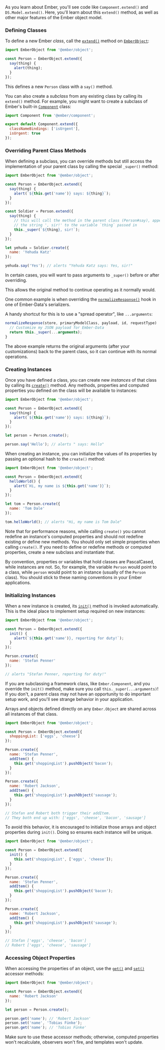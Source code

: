 As you learn about Ember, you'll see code like `Component.extend()` and
`DS.Model.extend()`. Here, you'll learn about this `extend()` method, as well
as other major features of the Ember object model.

### Defining Classes

To define a new Ember _class_, call the [`extend()`][1] method on
[`EmberObject`][2]:

[1]: https://www.emberjs.com/api/ember/release/classes/@ember%2Fobject/methods/extend?anchor=extend
[2]: https://www.emberjs.com/api/ember/release/modules/@ember%2Fobject

```javascript
import EmberObject from '@ember/object';

const Person = EmberObject.extend({
  say(thing) {
    alert(thing);
  }
});
```

This defines a new `Person` class with a `say()` method.

You can also create a _subclass_ from any existing class by calling
its `extend()` method. For example, you might want to create a subclass
of Ember's built-in [`Component`][3] class:

[3]: https://www.emberjs.com/api/ember/release/classes/Component

```app/components/todo-item.js
import Component from '@ember/component';

export default Component.extend({
  classNameBindings: ['isUrgent'],
  isUrgent: true
});
```

### Overriding Parent Class Methods

When defining a subclass, you can override methods but still access the
implementation of your parent class by calling the special `_super()`
method:

```javascript
import EmberObject from '@ember/object';

const Person = EmberObject.extend({
  say(thing) {
    alert(`${this.get('name')} says: ${thing}`);
  }
});

const Soldier = Person.extend({
  say(thing) {
    // this will call the method in the parent class (Person#say), appending
    // the string ', sir!' to the variable `thing` passed in
    this._super(`${thing}, sir!`);
  }
});

let yehuda = Soldier.create({
  name: 'Yehuda Katz'
});

yehuda.say('Yes'); // alerts "Yehuda Katz says: Yes, sir!"
```

In certain cases, you will want to pass arguments to `_super()` before or after overriding.

This allows the original method to continue operating as it normally would.

One common example is when overriding the [`normalizeResponse()`][4] hook in one of Ember-Data's serializers.

A handy shortcut for this is to use a "spread operator", like `...arguments`:

[4]: https://www.emberjs.com/api/ember-data/2.16/classes/DS.JSONAPISerializer/methods/normalizeResponse?anchor=normalizeResponse

```javascript
normalizeResponse(store, primaryModelClass, payload, id, requestType)  {
  // Customize my JSON payload for Ember-Data
  return this._super(...arguments);
}
```

The above example returns the original arguments (after your customizations) back to the parent class, so it can continue with its normal operations.

### Creating Instances

Once you have defined a class, you can create new _instances_ of that
class by calling its [`create()`][5] method. Any methods, properties and
computed properties you defined on the class will be available to
instances:

[5]: https://www.emberjs.com/api/ember/release/classes/@ember%2Fobject/methods/create?anchor=create

```javascript
import EmberObject from '@ember/object';

const Person = EmberObject.extend({
  say(thing) {
    alert(`${this.get('name')} says: ${thing}`);
  }
});

let person = Person.create();

person.say('Hello'); // alerts " says: Hello"
```

When creating an instance, you can initialize the values of its properties
by passing an optional hash to the `create()` method:

```javascript
import EmberObject from '@ember/object';

const Person = EmberObject.extend({
  helloWorld() {
    alert(`Hi, my name is ${this.get('name')}`);
  }
});

let tom = Person.create({
  name: 'Tom Dale'
});

tom.helloWorld(); // alerts "Hi, my name is Tom Dale"
```

Note that for performance reasons, while calling `create()` you cannot redefine an instance's
computed properties and should not redefine existing or define new methods. You should only set simple properties when calling
`create()`. If you need to define or redefine methods or computed
properties, create a new subclass and instantiate that.

By convention, properties or variables that hold classes are
PascalCased, while instances are not. So, for example, the variable
`Person` would point to a class, while `person` would point to an instance
(usually of the `Person` class). You should stick to these naming
conventions in your Ember applications.

### Initializing Instances

When a new instance is created, its [`init()`][6] method is invoked
automatically. This is the ideal place to implement setup required on new
instances:

[6]: https://www.emberjs.com/api/ember/release/classes/EmberObject/methods/init?anchor=init

```js
import EmberObject from '@ember/object';

const Person = EmberObject.extend({
  init() {
    alert(`${this.get('name')}, reporting for duty!`);
  }
});

Person.create({
  name: 'Stefan Penner'
});

// alerts "Stefan Penner, reporting for duty!"
```

If you are subclassing a framework class, like `Ember.Component`, and you
override the `init()` method, make sure you call `this._super(...arguments)`!
If you don't, a parent class may not have an opportunity to do important
setup work, and you'll see strange behavior in your application.

Arrays and objects defined directly on any `Ember.Object` are shared across all instances of that class.

```js
import EmberObject from '@ember/object';

const Person = EmberObject.extend({
  shoppingList: ['eggs', 'cheese']
});

Person.create({
  name: 'Stefan Penner',
  addItem() {
    this.get('shoppingList').pushObject('bacon');
  }
});

Person.create({
  name: 'Robert Jackson',
  addItem() {
    this.get('shoppingList').pushObject('sausage');
  }
});

// Stefan and Robert both trigger their addItem.
// They both end up with: ['eggs', 'cheese', 'bacon', 'sausage']
```

To avoid this behavior, it is encouraged to initialize those arrays and object properties during `init()`. Doing so ensures each instance will be unique.

```js
import EmberObject from '@ember/object';

const Person = EmberObject.extend({
  init() {
    this.set('shoppingList', ['eggs', 'cheese']);
  }
});

Person.create({
  name: 'Stefan Penner',
  addItem() {
    this.get('shoppingList').pushObject('bacon');
  }
});

Person.create({
  name: 'Robert Jackson',
  addItem() {
    this.get('shoppingList').pushObject('sausage');
  }
});

// Stefan ['eggs', 'cheese', 'bacon']
// Robert ['eggs', 'cheese', 'sausage']
```

### Accessing Object Properties

When accessing the properties of an object, use the [`get()`][7]
and [`set()`][8] accessor methods:

[7]: https://www.emberjs.com/api/ember/release/classes/@ember%2Fobject/methods/get?anchor=get
[8]: https://www.emberjs.com/api/ember/release/classes/@ember%2Fobject/methods/set?anchor=set

```js
import EmberObject from '@ember/object';

const Person = EmberObject.extend({
  name: 'Robert Jackson'
});

let person = Person.create();

person.get('name'); // 'Robert Jackson'
person.set('name', 'Tobias Fünke');
person.get('name'); // 'Tobias Fünke'
```

Make sure to use these accessor methods; otherwise, computed properties won't
recalculate, observers won't fire, and templates won't update.

